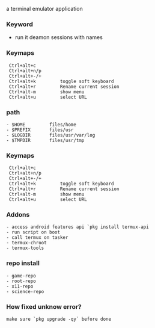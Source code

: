 a terminal emulator application

### Keyword
- run it deamon sessions with names

### Keymaps
```
 Ctrl+alt+c
 Ctrl+alt+n/p 
 Ctrl+alt+-/+
 Ctrl+alt+k         toggle soft keyboard
 Ctrl+alt+r         Rename current session
 Ctrl+alt-m         show menu
 Ctrl+alt+u         select URL

```


### path
```
- $HOME         files/home
- $PREFIX       files/usr   
- $LOGDIR       files/usr/var/log
- $TMPDIR       files/usr/tmp
```

### Keymaps
```
 Ctrl+alt+c
 Ctrl+alt+n/p 
 Ctrl+alt+-/+
 Ctrl+alt+k         toggle soft keyboard
 Ctrl+alt+r         Rename current session
 Ctrl+alt-m         show menu
 Ctrl+alt+u         select URL

```

### Addons
```
- access android features api `pkg install termux-api
- run script on boot
- call termux on tasker
- termux-chroot
- termux-tools

```

### repo install 
```
- game-repo
- root-repo
- x11-repo
- science-repo
```

### How fixed unknow error?
```
make sure `pkg upgrade -qy` before done
```

